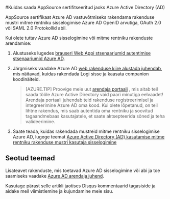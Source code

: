 <properties
   pageTitle="Kuidas saada AppSource sertifitseeritud Azure Active Directory jaoks | Microsoft Azure'i"
   description="Kuidas saada rakenduse sertifitseeritud Azure Active Directory AppSource üksikasjad."
   services="active-directory"
   documentationCenter=""
   authors="skwan"
   manager="mbaldwin"
   editor=""/>

<tags
   ms.service="active-directory"
   ms.devlang="na"
   ms.topic="article"
   ms.tgt_pltfrm="na"
   ms.workload="identity"
   ms.date="10/28/2016"
   ms.author="skwan;bryanla"/>

#<a name="how-to-get-appsource-certified-for-azure-active-directory-ad"></a>Kuidas saada AppSource sertifitseeritud jaoks Azure Active Directory (AD) 

AppSource sertifikaat Azure AD vastuvõtmiseks rakendama rakenduse mustri mitme rentniku sisselogimise Azure AD OpenID arvutiga, OAuth 2.0 või SAML 2.0 Protokollid abil. 

Kui olete tuttav Azure AD sisselogimine või mitme rentniku rakenduste arendamise:

1. Alustuseks lugedes [brauseri Web Appi stsenaariumid autentimise stsenaariumid Azure AD][AAD-Auth-Scenarios-Browser-To-WebApp].  
2. Järgmiseks vaadake Azure AD [web rakenduse kiire alustada juhendab][AAD-QuickStart-Web-Apps], mis näitavad, kuidas rakendada Logi sisse ja kaasata companion koodinäiteid. 

    > [AZURE.TIP] Proovige meie uut [arendaja portaali](https://identity.microsoft.com/Docs/Web) , mis aitab teil saada tööle Azure Active Directory vaid paari minutiga eelvaadet!  Arendaja portaali juhendab teid rakenduse registreerimisel ja integreerimine Azure AD oma kood.  Kui olete lõpetanud, on teil lihtne rakendus, mis saab autentida oma rentniku ja soovitud tagaandmebaas kasutajatele, et saate aktsepteerida sõned ja teha valideerimine.

3. Saate teada, kuidas rakendada mustreid mitme rentniku sisselogimise Azure AD, lugege teemat [Azure Active Directory (AD) kasutamise mitme rentniku rakenduse mustri kasutaja sisselogimine][AAD-Howto-Multitenant-Overview]

## <a name="related-content"></a>Seotud teemad
Lisateavet rakenduste, mis toetavad Azure AD sisselogimine või abi ja toe saamiseks vaadake [Azure AD arendaja juhend][AAD-Dev-Guide].

Kasutage pärast selle artikli jaotises Disqus kommentaarid tagasiside ja aidake meil viimistlemine ja kujundamine meie sisu.

<!--Reference style links -->
[AAD-Auth-Scenarios]: ./active-directory-authentication-scenarios.md
[AAD-Auth-Scenarios-Browser-To-WebApp]: ./active-directory-authentication-scenarios.md#web-browser-to-web-application
[AAD-Dev-Guide]: ./active-directory-developers-guide.md
[AAD-Howto-Multitenant-Overview]: ./active-directory-devhowto-multi-tenant-overview.md
[AAD-QuickStart-Web-Apps]: ./active-directory-developers-guide.md#web-application-quick-start-guides


<!--Image references-->











